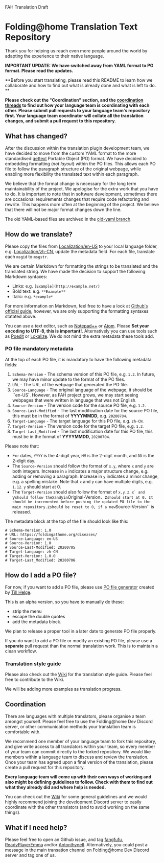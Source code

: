 FAH Translation Draft

# Folding@home Translation Text Repository

Thank you for helping us reach even more people around the world by adapting the
experience to their native language.

**IMPORTANT UPDATE: We have switched away from YAML format to PO format. Please
read the updates.**

**Before you start translating, please read this README to learn how we
collaborate and how to find out what is already done and what is left to do. **

**Please check out the "Coordination" section, and the
[coordination threads](https://github.com/FoldingCommunity/Translate/labels/coordination-thread)
to find out how your language team is coordinating with each other. Please
submit pull requests to your language team's repository first. Your language
team coordinator will collate all the translation changes, and submit a pull
request to this repository.**

## What has changed?
After the discussion within the translation plugin development team, we have
decided to move from the custom YAML format to the more standardised
[gettext](https://en.wikipedia.org/wiki/Gettext) Portable Object (PO) format.
We have decided to embedding formatting (*not layout*) within the PO files. This
allows each PO file to follow the paragraph structure of the original webpage,
while enabling more flexibility the translated text within each paragraph.

We believe that the format change is necessary for the long term maintainability
of the project. We apologise for the extra work that you have to do. It is
important to note that in software development, sometimes there are occasional
requirements changes that require code refactoring and rewrite. This happens
more often at the beginning of the project. We believe that there will not be
major format changes down the line.

The old YAML-based files are archived in the
[old-yaml branch](https://github.com/FoldingCommunity/Translate/tree/old-yaml).

## How do we translate?
Please copy the files from [Localization/en-US](Localization/en-US) to your
local language folder, e.g. [Localization/zh-CN](Localization/zh-CN), update
the metadata field.  For each file, translate each ``msgid`` to ``msgstr``.

We are certain Markdown for formatting the strings to be translated and the
translated string. We have made the decision to support the following Markdown
syntaxes:

 - Links: e.g. ``[Example](http://example.net/)``
 - Bold text: e.g. ``**Example**``
 - Italic: e.g. ``*example*``

For more information on Markdown, feel free to have a look at
[Github's official guide](https://guides.github.com/features/mastering-markdown/),
 however, we are only supporting the formatting syntaxes statated above.

You can use a text editor, such as [Notepad++](https://notepad-plus-plus.org/)
or [Atom](https://atom.io/). Please **Set your encoding to UTF-8, this is
important!**. Alternatively you can use tools such as
[Poedit](https://poedit.net/) or
[Lokalize](https://kde.org/applications/en/office/org.kde.lokalize). We do not
mind the extra metadata these tools add.

### PO file mandatory metadata
At the top of each PO file, it is mandatory to have the following metadata
fields:

 1. ``Schema-Version`` - The schema version of this PO file, e.g. ``1.2``.
 In future, we may have minor update to the format of the PO files.
 2. ``URL`` - The URL of the webpage that generated the PO file.
 3. ``Source-Language`` - The original language of the webpage, it should be
 ``en-US`. However, as FAH project grows, we may start seeing webpages that were
 written in language that was not English.
 4. ``Source-Version`` - The version code for the source PO file,
  e.g. ``1.2``.
 5. ``Source-Last-Modified`` - The last modification date for the source PO
 file, this must be  in the format of **YYYYMMDD**, e.g. ``20200704``.
 6. ``Target-Language`` - The target language for this PO file, e.g. ``zh-CN``.
 7. ``Target-Version`` - The version code for the target PO file,
 e.g. ``1.2``.
 8. ``Target-Last_Modified`` - The last modification date for this PO file, this
 must be in the format of **YYYYMMDD**, ``20200704``.

Please note that:

 - For dates, ``YYYY`` is the 4-digit year, ``MM`` is the 2-digit month,
 and ``DD`` is the 2-digit day.
 - The ``Source-Version`` should follow the format of ``x.y``, where ``x`` and
 ``y`` are both integers. Increase in ``x`` indicates a major structure
 change, e.g. adding or removing a paragraph. Increase in ``y`` indicates a
  minor change, e.g. a spelling mistake. Note that ``x`` and ``y`` can have
  multiple digits, e.g. ``1.12``. ``y`` should start at 0.
 - The ``Target-Version`` should also follow the format of ``x.y.z``. ``x` and
 ``y`` should follow the ``x`` and ``y`` in ``Original-Version``. ``z`` should
 start at 0. It should be incremented before pushing the updated PO file to the
 main repository. ``z`` should be reset to 0, if a new ``Source-Version`` is
 released.

The metadata block at the top of the file should look like this:

    # Schema-Version: 1.0
    # URL: https://foldingathome.org/diseases/
    # Source-Language: en-US
    # Source-Version: 1.0
    # Source-Last-Modified: 20200705
    # Target-Language: zh-CN
    # Target-Version: 1.0.0
    # Target-Last_Modified: 20200706

## How do I add a PO file?
For now, if you want to add a PO file, please use
[PO file generator](http://wpdev.tshw.de/po-converter.php) created by
[Till Helge](https://github.com/Tar-Minyatur).

This is an alpha version, so you have to manually do these:

 - strip the menu
 - escape the double quotes
 - add the metadata block.

We plan to release a proper tool in a later date to generate PO file properly.

If you do want to add a PO file or modify an existing PO file, please use a **separate** pull request than the normal translation work. This is to maintain
a clean workflow.

### Translation style guide
Please also check out the [Wiki](https://github.com/FoldingCommunity/Translate/wiki)
for the translation style guide. Please feel free to contribute to the Wiki.

We will be adding more examples as translation progress.

## Coordination
There are languages with multiple translators, please organise a team amongst
yourself. Please feel free to use the Folding@home Dev Discord server, or other
communication methods your translation team is comfortable with.

We recommend one member of your language team to fork this repository, and give
write access to all translators within your team, so every member of your team
can commit directly to the forked repository. We would like members within a
language team to discuss and review the translation. Once your team has agreed
upon a final version of the translation, please create a pull request for
this repository.

**Every language team will come up with their own ways of working and also might
be defining guidelines to follow. Check with them to find out what they already
did and where help is needed.**

You can check out the [Wiki](https://github.com/FoldingCommunity/Translate) for
some general guidelines and we would highly recommend joining the development
Discord server to easily coordinate with the other translators (and to avoid
working on the same things).

## What if I need help?
Please feel free to open an Github issue, and tag
[fangfufu](https://github.com/fangfufu/),
[ReadyPlayerEmma](https://github.com/ReadyPlayerEmma)
and/or
[Antonthynell](https://github.com/Antonthynell). Alternatively, you could
post a message in the main transation channel on Folding@home Dev Discord
server and tag one of us.
